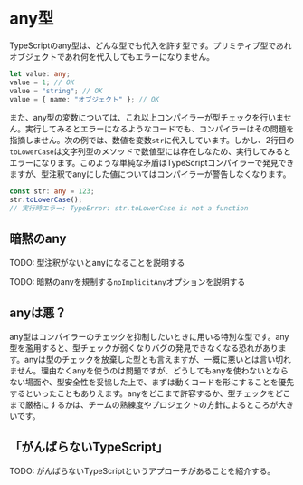 # any型

TypeScriptのany型は、どんな型でも代入を許す型です。プリミティブ型であれオブジェクトであれ何を代入してもエラーになりません。

```typescript
let value: any;
value = 1; // OK
value = "string"; // OK
value = { name: "オブジェクト" }; // OK
```

また、any型の変数については、これ以上コンパイラーが型チェックを行いません。実行してみるとエラーになるようなコードでも、コンパイラーはその問題を指摘しません。次の例では、数値を変数`str`に代入しています。しかし、2行目の`toLowerCase`は文字列型のメソッドで数値型には存在しなため、実行してみるとエラーになります。このような単純な矛盾はTypeScriptコンパイラーで発見できますが、型注釈でanyにした値についてはコンパイラーが警告しなくなります。

```typescript
const str: any = 123;
str.toLowerCase();
// 実行時エラー: TypeError: str.toLowerCase is not a function
```

## 暗黙のany

TODO: 型注釈がないとanyになることを説明する

TODO: 暗黙のanyを規制する`noImplicitAny`オプションを説明する

## anyは悪？

any型はコンパイラーのチェックを抑制したいときに用いる特別な型です。any型を濫用すると、型チェックが弱くなりバグの発見できなくなる恐れがあります。anyは型のチェックを放棄した型とも言えますが、一概に悪いとは言い切れません。理由なくanyを使うのは問題ですが、どうしてもanyを使わないとならない場面や、型安全性を妥協した上で、まずは動くコードを形にすることを優先するといったこともありえます。anyをどこまで許容するか、型チェックをどこまで厳格にするかは、チームの熟練度やプロジェクトの方針によるところが大きいです。

## 「がんばらないTypeScript」

TODO: がんばらないTypeScriptというアプローチがあることを紹介する。

